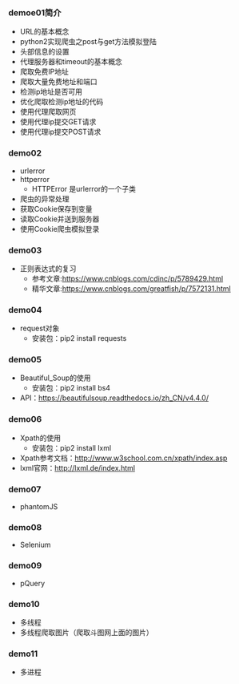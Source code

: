 ### demoe01简介
* URL的基本概念
* python2实现爬虫之post与get方法模拟登陆
* 头部信息的设置
* 代理服务器和timeout的基本概念
* 爬取免费IP地址
* 爬取大量免费地址和端口
* 检测ip地址是否可用
* 优化爬取检测ip地址的代码
* 使用代理爬取网页
* 使用代理ip提交GET请求
* 使用代理ip提交POST请求

### demo02
* urlerror
* httperror
    * HTTPError 是urlerror的一个子类
* 爬虫的异常处理
* 获取Cookie保存到变量
* 读取Cookie并送到服务器
* 使用Cookie爬虫模拟登录

### demo03
* 正则表达式的复习
    * 参考文章:https://www.cnblogs.com/cdinc/p/5789429.html
    * 精华文章:https://www.cnblogs.com/greatfish/p/7572131.html

### demo04
* request对象
    * 安装包：pip2 install requests
    
### demo05
* Beautiful_Soup的使用
    * 安装包：pip2 install bs4
* API：https://beautifulsoup.readthedocs.io/zh_CN/v4.4.0/

### demo06
* Xpath的使用
    * 安装包：pip2 install lxml
* Xpath参考文档：http://www.w3school.com.cn/xpath/index.asp    
* lxml官网：http://lxml.de/index.html

### demo07
* phantomJS

### demo08
* Selenium

### demo09
* pQuery

### demo10
* 多线程
* 多线程爬取图片（爬取斗图网上面的图片）

### demo11
* 多进程